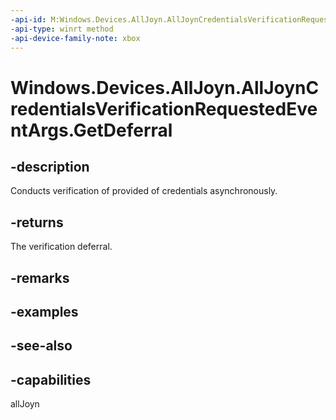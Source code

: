 ```yaml
---
-api-id: M:Windows.Devices.AllJoyn.AllJoynCredentialsVerificationRequestedEventArgs.GetDeferral
-api-type: winrt method
-api-device-family-note: xbox
---
```


<!-- Method syntax
public Windows.Foundation.Deferral GetDeferral()
-->

# Windows.Devices.AllJoyn.AllJoynCredentialsVerificationRequestedEventArgs.GetDeferral

## -description
Conducts verification of provided of credentials asynchronously.

## -returns
The verification deferral.

## -remarks

## -examples

## -see-also


## -capabilities
allJoyn